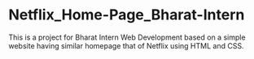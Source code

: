 # Netflix_Home-Page_Bharat-Intern
This is a project for Bharat Intern Web Development based on a simple website having similar homepage that of Netflix using HTML and CSS.
